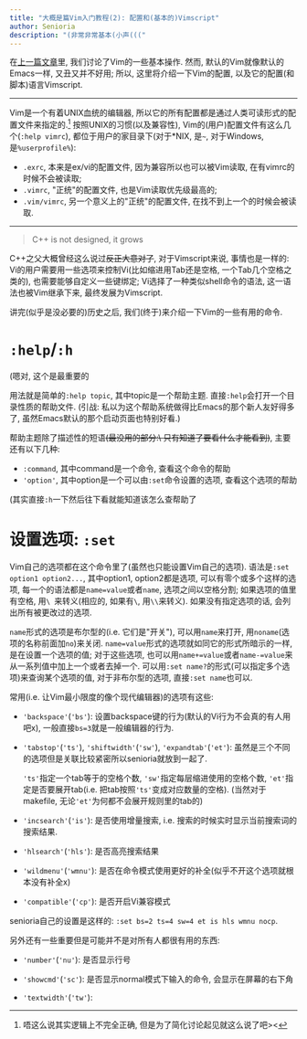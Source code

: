 ```yaml
---
title: "大概是篇Vim入门教程(2): 配置和(基本的)Vimscript"
author: Senioria
description: "(非常非常基本(小声((("
---
```


在[上一篇文章](vim_tutor-basic_concept.html)里, 我们讨论了Vim的一些基本操作.
然而, 默认的Vim就像默认的Emacs一样, 又丑又并不好用;
所以, 这里将介绍一下Vim的配置, 以及它的配置(和脚本)语言Vimscript.

---

Vim是一个有着UNIX血统的编辑器, 所以它的所有配置都是通过人类可读形式的配置文件来指定的.[^conf_file]
按照UNIX的习惯(以及兼容性), Vim的(用户)配置文件有这么几个(`:help vimrc`),
都位于用户的家目录下(对于*NIX, 是`~`, 对于Windows, 是`%userprofile%`):

[^conf_file]: 唔这么说其实逻辑上不完全正确, 但是为了简化讨论起见就这么说了吧><

- `.exrc`, 本来是ex/vi的配置文件, 因为兼容所以也可以被Vim读取, 在有vimrc的时候不会被读取;
- `.vimrc`, "正统"的配置文件, 也是Vim读取优先级最高的;
- `.vim/vimrc`, 另一个意义上的"正统"的配置文件, 在找不到上一个的时候会被读取.

---

> C++ is not designed, it grows

C++之父大概曾经这么说过~~反正大意对了~~, 对于Vimscript来说,
事情也是一样的: Vi的用户需要用一些选项来控制Vi(比如缩进用Tab还是空格, 一个Tab几个空格之类的),
也需要能够自定义一些键绑定; Vi选择了一种类似shell命令的语法, 这一语法也被Vim继承下来, 最终发展为Vimscript.

讲完(似乎是没必要的)历史之后, 我们(终于)来介绍一下Vim的一些有用的命令.

# `:help`/`:h`

(嗯对, 这个是最重要的

用法就是简单的`:help topic`, 其中topic是一个帮助主题.
直接`:help`会打开一个目录性质的帮助文件.
(引战: 私以为这个帮助系统做得比Emacs的那个新人友好得多了,
虽然Emacs默认的那个启动页面也特别好看.)

帮助主题除了描述性的短语~~(最没用的部分:\ 只有知道了要看什么才能看到)~~,
主要还有以下几种:

- `:command`, 其中command是一个命令, 查看这个命令的帮助
- `'option'`, 其中option是一个可以由`:set`命令设置的选项, 查看这个选项的帮助

(其实直接`:h`一下然后往下看就能知道该怎么查帮助了

# 设置选项: `:set`

Vim自己的选项都在这个命令里了(虽然也只能设置Vim自己的选项).
语法是`:set option1 option2...`, 其中option1, option2都是选项, 可以有零个或多个这样的选项,
每一个的语法都是`name=value`或者`name`, 选项之间以空格分割;
如果选项的值里有空格, 用`\ `来转义(相应的, 如果有`\`, 用`\\`来转义).
如果没有指定选项的话, 会列出所有被更改过的选项.

`name`形式的选项是布尔型的(i.e. 它们是"开关"),
可以用`name`来打开, 用`noname`(选项的名称前面加`no`)来关闭.
`name=value`形式的选项就如同它的形式所暗示的一样, 是在设置一个选项的值;
对于这些选项, 也可以用`name+=value`或者`name-=value`来从一系列值中加上一个或者去掉一个.
可以用`:set name?`的形式(可以指定多个选项)来查询某个选项的值,
对于非布尔型的选项, 直接`:set name`也可以.

常用(i.e. 让Vim最小限度的像个现代编辑器)的选项有这些:

- `'backspace'`(`'bs'`): 设置backspace键的行为(默认的Vi行为不会真的有人用吧x),
  一般直接`bs=3`就是一般编辑器的行为.

- `'tabstop'`(`'ts'`), `'shiftwidth'`(`'sw'`), `'expandtab'`(`'et'`):
  虽然是三个不同的选项但是关联比较紧密所以senioria就放到一起了.

  `'ts'`指定一个tab等于的空格个数, `'sw'`指定每层缩进使用的空格个数,
  `'et'`指定是否要展开tab(i.e. 把tab按照`'ts'`变成对应数量的空格).
  (当然对于makefile, 无论`'et'`为何都不会展开规则里的tab的)

- `'incsearch'`(`'is'`): 是否使用增量搜索, i.e. 搜索的时候实时显示当前搜索词的搜索结果.

- `'hlsearch'`(`'hls'`): 是否高亮搜索结果

- `'wildmenu'`(`'wmnu'`): 是否在命令模式使用更好的补全(似乎不开这个选项就根本没有补全x)

- `'compatible'`(`'cp'`): 是否开启Vi兼容模式

senioria自己的设置是这样的: `:set bs=2 ts=4 sw=4 et is hls wmnu nocp`.

另外还有一些重要但是可能并不是对所有人都很有用的东西:

- `'number'`(`'nu'`): 是否显示行号

- `'showcmd'`(`'sc'`): 是否显示normal模式下输入的命令, 会显示在屏幕的右下角

- `'textwidth'`(`'tw'`): 

